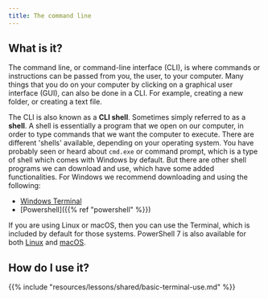 ```yaml
---
title: The command line
---
```


## What is it?

The command line, or command-line interface (CLI), is where commands or
instructions can be passed from you, the user, to your computer. Many things
that you do on your computer by clicking on a graphical user interface (GUI),
can also be done in a CLI. For example, creating a new folder, or creating a
text file. 

The CLI is also known as a **CLI shell**. Sometimes simply referred to as a
**shell**. A shell is essentially a program that we open on our computer, in
order to type commands that we want the computer to execute. There are different
'shells' available, depending on your operating system. You have probably seen
or heard about `cmd.exe` or command prompt, which is a type of shell which comes
with Windows by default. But there are other shell programs we can download and
use, which have some added functionalities. For Windows we recommend downloading
and using the following:

- [Windows 
    Terminal](https://apps.microsoft.com/store/detail/windows-terminal/9N0DX20HK701?hl=en-au&gl=au)
- [Powershell]({{% ref "powershell" %}})

If you are using Linux or macOS, then you can use the Terminal, which is
included by default for those systems. PowerShell 7 is also available for both
[Linux](https://learn.microsoft.com/en-us/powershell/scripting/install/installing-powershell-on-linux?view=powershell-7.2)
and
[macOS](https://learn.microsoft.com/en-us/powershell/scripting/install/installing-powershell-on-macos?view=powershell-7.2).


## How do I use it?

{{% include "resources/lessons/shared/basic-terminal-use.md" %}}

